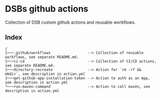 # DSBs github actions
Collection of DSB custom github actions and reusable workflows.


## Index
```
/
├───.github/workflows                 --> Collection of reusable workflows, see separate README.md.
├───ci-cd                             --> Collection of CI/CD actions, see separate README.md.
├───directory-recreate                --> Action for `rm -rf && mkdir`, see description in action.yml
├───get-github-app-installation-token --> Action to auth as an App, see description in action.yml
└───run-maven-command                 --> Action to call maven, see description in action.yml
```
